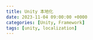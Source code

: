 ```yaml
---
title: Unity 本地化
date: 2023-11-04 09:00:00 +0000
categories: [Unity, Framework]
tags: [unity, localization]
---
```


